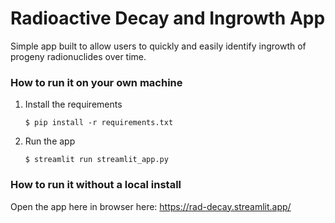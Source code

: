 # Radioactive Decay and Ingrowth App

Simple app built to allow users to quickly and easily identify ingrowth of progeny radionuclides over time.

### How to run it on your own machine

1. Install the requirements

   ```
   $ pip install -r requirements.txt
   ```

2. Run the app

   ```
   $ streamlit run streamlit_app.py
   ```

### How to run it without a local install
Open the app here in browser here: https://rad-decay.streamlit.app/
